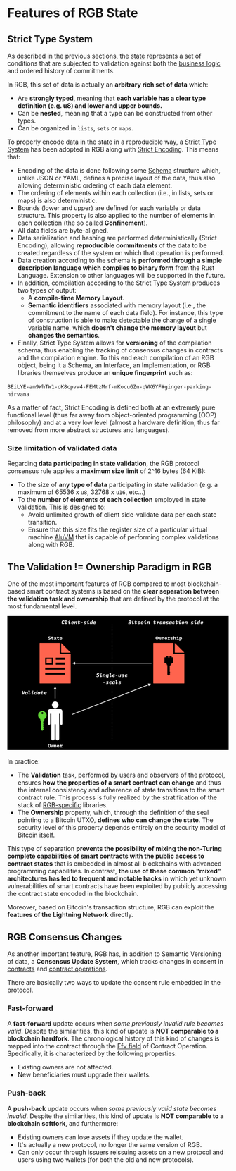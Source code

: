 # Features of RGB State

## Strict Type System

As described in the previous sections, the [state](../annexes/glossary.md#contract-state) represents a set of conditions that are subjected to validation against both the [business logic](../annexes/glossary.md#business-logic) and ordered history of commitments.

In RGB, this set of data is actually an **arbitrary rich set of data** which:

* Are **strongly typed**, meaning that **each variable has a clear type definition (e.g. u8) and lower and upper bounds.**
* Can be **nested**, meaning that a type can be constructed from other types.
* Can be organized in `lists`, `sets` or `maps`.

To properly encode data in the state in a reproducible way, a [Strict Type System](../annexes/rgb-library-map.md#strict-types-and-strict-encoding) has been adopted in RGB along with [Strict Encoding](../annexes/rgb-library-map.md#strict-types-and-strict-encoding). This means that:

* Encoding of the data is done following some [Schema](../annexes/glossary.md#schema) structure which, unlike JSON or YAML, defines a precise layout of the data, thus also allowing deterministic ordering of each data element.
* The ordering of elements within each collection (i.e., in lists, sets or maps) is also deterministic.
* Bounds (lower and upper) are defined for each variable or data structure. This property is also applied to the number of elements in each collection (the so called **Confinement**).
* All data fields are byte-aligned.
* Data serialization and hashing are performed deterministically (Strict Encoding), allowing **reproducible commitments** of the data to be created regardless of the system on which that operation is performed.
* Data creation according to the schema is **performed through a simple description language which compiles to binary form** from the Rust Language. Extension to other languages will be supported in the future.
* In addition, compilation according to the Strict Type System produces two types of output:
  * A **compile-time Memory Layout**.
  * **Semantic identifiers** associated with memory layout (i.e., the commitment to the name of each data field). For instance, this type of construction is able to make detectable the change of a single variable name, which **doesn't change the memory layout** but **changes the semantics**.
* Finally, Strict Type System allows for **versioning** of the compilation schema, thus enabling the tracking of consensus changes in contracts and the compilation engine. To this end each compilation of an RGB object, being it a Schema, an Interface, an Implementation, or RGB libraries themselves produce an **unique fingerprint** such as:

`BEiLYE-am9WhTW1-oK8cpvw4-FEMtzMrf-mKocuGZn-qWK6YF#ginger-parking-nirvana`

As a matter of fact, Strict Encoding is defined both at an extremely pure functional level (thus far away from object-oriented programming (OOP) philosophy) and at a very low level (almost a hardware definition, thus far removed from more abstract structures and languages).

### Size limitation of validated data

Regarding **data participating in state validation**, the RGB protocol consensus rule applies a **maximum size limit** of 2^16 bytes (64 KiB):

* To the size of **any type of data** participating in state validation (e.g. a maximum of 65536 x `u8`, 32768 x `u16`, etc...)
* To the **number of elements of each collection** employed in state validation. This is designed to:
  * Avoid unlimited growth of client side-validate data per each state transition.
  * Ensure that this size fits the register size of a particular virtual machine [AluVM](state-transitions.md) that is capable of performing complex validations along with RGB.

## The Validation != Ownership Paradigm in RGB

One of the most important features of RGB compared to most blockchain-based smart contract systems is based on the **clear separation between the validation task and ownership** that are defined by the protocol at the most fundamental level.

![](../.gitbook/assets/validation-ownership-1.png)

In practice:

* The **Validation** task, performed by users and observers of the protocol, ensures **how the properties of a smart contract can change** and thus the internal consistency and adherence of state transitions to the smart contract rule. This process is fully realized by the stratification of the stack of [RGB-specific](../annexes/rgb-library-map.md) libraries.
* The **Ownership** property, which, through the definition of the seal pointing to a Bitcoin UTXO, **defines who can change the state**. The security level of this property depends entirely on the security model of Bitcoin itself.

This type of separation **prevents the possibility of mixing the non-Turing complete capabilities of smart contracts with the public access to contract states** that is embedded in almost all blockchains with advanced programming capabilities. In contrast, **the use of these common "mixed" architectures has led to frequent and notable hacks** in which yet unknown vulnerabilities of smart contracts have been exploited by publicly accessing the contract state encoded in the blockchain.

Moreover, based on Bitcoin's transaction structure, RGB can exploit the **features of the Lightning Network** directly.

## RGB Consensus Changes

As another important feature, RGB has, in addition to Semantic Versioning of data, a **Consensus Update System**, which tracks changes in consent in [contracts](../annexes/glossary.md#contract) and [contract operations](../annexes/glossary.md#contract-operation).

&#x20;There are basically two ways to update the consent rule embedded in the protocol.

### **Fast-forward**

A **fast-forward** update occurs when _some previously invalid rule becomes valid_. Despite the similarities, this kind of update is **NOT comparable to a blockchain hardfork**. The chronological history of this kind of changes is mapped into the contract through the [Ffv field](features-of-rgb-state.md#components-of-a-contract-operation) of Contract Operation. Specifically, it is characterized by the following properties:

* Existing owners are not affected.
* New beneficiaries must upgrade their wallets.

### Push-back

A **push-back** update occurs when _some previously valid state becomes invalid_. Despite the similarities, this kind of update is **NOT comparable to a blockchain softfork**, and furthermore:

* Existing owners can lose assets if they update the wallet.
* It's actually a new protocol, no longer the same version of RGB.
* Can only occur through issuers reissuing assets on a new protocol and users using two wallets (for both the old and new protocols).
